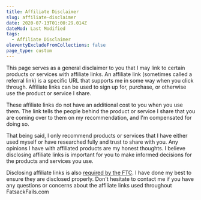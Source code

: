 ```yaml
---
title: Affiliate Disclaimer
slug: affiliate-disclaimer
date: 2020-07-13T01:00:29.014Z
dateMod: Last Modified
tags:
  - Affiliate Disclaimer
eleventyExcludeFromCollections: false
page_type: custom
---
```

This page serves as a general disclaimer to you that I may link to certain products or services with affiliate links. An affiliate link (sometimes called a referral link) is a specific URL that supports me in some way when you click through. Affiliate links can be used to sign up for, purchase, or otherwise use the product or service I share.

These affiliate links do not have an additional cost to you when you use them. The link tells the people behind the product or service I share that you are coming over to them on my recommendation, and I'm compensated for doing so.

That being said, I only recommend products or services that I have either used myself or have researched fully and trust to share with you. Any opinions I have with affiliated products are my honest thoughts. I believe disclosing affiliate links is important for you to make informed decisions for the products and services you use.

Disclosing affiliate links is also [required by the FTC](https://www.ftc.gov/tips-advice/business-center/guidance/ftcs-endorsement-guides-what-people-are-asking). I have done my best to ensure they are disclosed properly. Don't hesitate to contact me if you have any questions or concerns about the affiliate links used throughout FatsackFails.com
